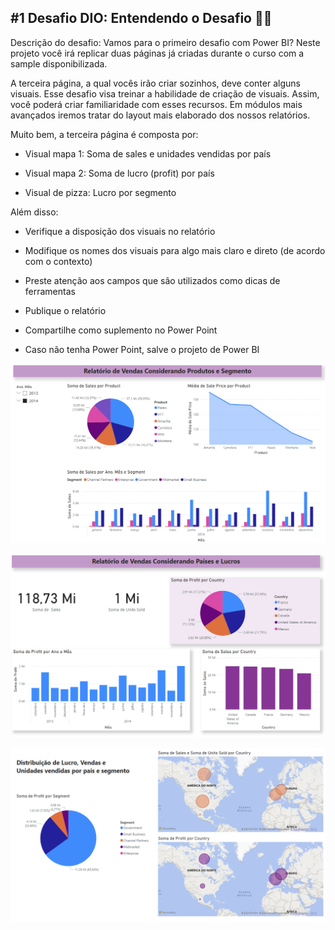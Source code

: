 ## #1 Desafio DIO: Entendendo o Desafio :woman_technologist:
 
Descrição do desafio: Vamos para o primeiro desafio com Power BI? Neste projeto você irá replicar duas páginas já criadas durante o curso com a sample disponibilizada. 

A terceira página, a qual vocês irão criar sozinhos, deve conter alguns visuais. Esse desafio visa treinar a habilidade de criação de visuais. Assim, você poderá criar familiaridade com esses recursos. Em módulos mais avançados iremos tratar do layout mais elaborado dos nossos relatórios.  

Muito bem, a terceira página é composta por: 

*   Visual mapa 1: Soma de sales e unidades vendidas por país 

*   Visual mapa 2: Soma de lucro (profit) por país 

*   Visual de pizza: Lucro por segmento 

Além disso: 

*   Verifique a disposição dos visuais no relatório 

*   Modifique os nomes dos visuais para algo mais claro e direto (de acordo com o contexto) 

*   Preste atenção aos campos que são utilizados como dicas de ferramentas  

*   Publique o relatório 

*   Compartilhe como suplemento no Power Point 

*   Caso não tenha Power Point, salve o projeto de Power BI  

![Alt text](image.png)

![Alt text](image-1.png)

![Alt text](image-2.png)